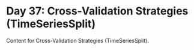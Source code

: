 # Day 37: Cross-Validation Strategies (TimeSeriesSplit)

Content for Cross-Validation Strategies (TimeSeriesSplit).
